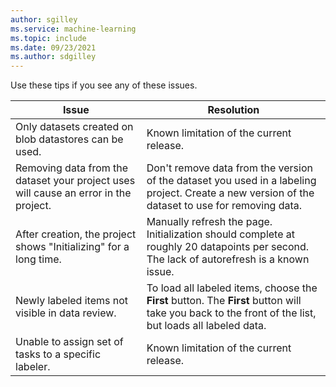 ```yaml
---
author: sgilley
ms.service: machine-learning
ms.topic: include
ms.date: 09/23/2021
ms.author: sdgilley
---
```


Use these tips if you see any of these issues.

|Issue  |Resolution  |
|---------|---------|
|Only datasets created on blob datastores can be used.     |  Known limitation of the current release.       |
|Removing data from the dataset your project uses will cause an error in the project. | Don't remove data from the version of the dataset you used in a labeling project. Create a new version of the dataset to use for removing data.|
|After creation, the project shows "Initializing" for a long time.     | Manually refresh the page. Initialization should complete at roughly 20 datapoints per second. The lack of autorefresh is a known issue.         |
|Newly labeled items not visible in data review.     |   To load all labeled items, choose the **First** button. The **First** button will take you back to the front of the list, but loads all labeled data.      |
|Unable to assign set of tasks to a specific labeler.     |   Known limitation of the current release.  |